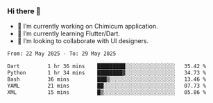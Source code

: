 ### Hi there 👋

<!--
**devcat37/devcat37** is a ✨ _special_ ✨ repository because its `README.md` (this file) appears on your GitHub profile.-->


- 🔭 I’m currently working on Chimicum application.
- 🌱 I’m currently learning Flutter/Dart.
- 👯 I’m looking to collaborate with UI designers.
<!-- - 🤔 I’m looking for help with ... -->

<!--START_SECTION:waka-->

```txt
From: 22 May 2025 - To: 29 May 2025

Dart         1 hr 36 mins    █████████░░░░░░░░░░░░░░░░   35.42 %
Python       1 hr 34 mins    ████████▓░░░░░░░░░░░░░░░░   34.73 %
Bash         36 mins         ███▒░░░░░░░░░░░░░░░░░░░░░   13.46 %
YAML         21 mins         ██░░░░░░░░░░░░░░░░░░░░░░░   07.73 %
XML          15 mins         █▒░░░░░░░░░░░░░░░░░░░░░░░   05.86 %
```

<!--END_SECTION:waka-->
